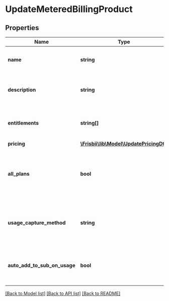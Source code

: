 # UpdateMeteredBillingProduct

## Properties
Name | Type | Description | Notes
------------ | ------------- | ------------- | -------------
**name** | **string** | Name of metered billing product. | 
**description** | **string** | Optional description of metered billing product | [optional] 
**entitlements** | **string[]** | Entitlements for this metered billing product. | [optional] 
**pricing** | [**\Frisbii\lib\Model\UpdatePricingDto**](UpdatePricingDto.md) |  | 
**all_plans** | **bool** | Whether all plans are eligible for this metered billing product. Defaults to false. | [optional] 
**usage_capture_method** | **string** | The method used to capture usage for this metered billing product. | 
**auto_add_to_sub_on_usage** | **bool** | Automatically add this product to a subscription when usage is recorded. | [optional] 

[[Back to Model list]](../../README.md#documentation-for-models) [[Back to API list]](../../README.md#documentation-for-api-endpoints) [[Back to README]](../../README.md)

